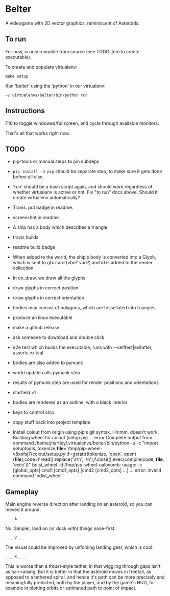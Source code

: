# Belter

A videogame with 2D vector graphics, reminiscent of Asteroids.

## To run

For now, is only runnable from source (see TODO item to create executable).

To create and populate virtualenv:

    make setup

Run 'belter' using the 'python' in our virtualenv:

    ~/.virtualenvs/belter/bin/python run

## Instructions

F10 to toggle windowed/fullscreen, and cycle through available monitors.

That's all that works right now.

## TODO

* pip-tools or manual steps to pin subdeps
* `pip install -U pip` should be separate step, to make sure it gets done
  before all else.
* 'run' should be a bash script again, and should work regardless of whether
  virtualenv is active or not. Fix "to run" docs above. Should it create
  virtualenv automatically?
* Travis. put badge in readme.
* screenshot in readme
* A ship has a body which describes a triangle
* travis builds
* readme build badge
* When added to the world, the ship's body is converted into a Glyph, which is
  sent to gfx card (vbo? vao?) and id is added to the render collection.
* In on_draw, we draw all the glyphs
* draw glyphs in correct position
* draw glyphs in correct orientation
* bodies may consist of polygons, which are tessellated into triangles
* produce an linux executable
* make a github release
* ask someone to download and double click
* e2e test which builds the executable, runs with --selftest|exitafter, asserts
  exitval.
* bodies are also added to pymunk
* world.update calls pymunk.step
* results of pymunk.step are used for render positions and orientations
* starfield v1
* bodies are rendered as an outline, with a black interior
* keys to control ship
* copy stuff back into project template

* Install colout from origin using pip's git syntax.
  Hmmm, doesn't work, 
     Building wheel for colout (setup.py) ... error
      Complete output from command /home/jhartley/.virtualenvs/belter/bin/python -u -c "import setuptools, tokenize;__file__='/tmp/pip-wheel-v8xofsj7/colout/setup.py';f=getattr(tokenize, 'open', open)(__file__);code=f.read().replace('\r\n', '\n');f.close();exec(compile(code, __file__, 'exec'))" bdist_wheel -d /tmp/pip-wheel-ualbvomb:
      usage: -c [global_opts] cmd1 [cmd1_opts] [cmd2 [cmd2_opts] ...]
        ...
      error: invalid command 'bdist_wheel'

## Gameplay

Main engine reverse direction after landing on an asteroid, so you can moved it
around:

    ____A____

No: Simpler, land on (or dock with) things nose-first.

    ____V____


The visual could be improved by unfolding landing gear, which is cool:

    ____X____

This is worse than a thrust-style tether, in that wiggling through gaps
isn't as hair-raising. But it is better in that the asteroid moves in freefall,
as opposed to a tethered spiral, and hence it's path can be more
precisely and meaningfully predicted, both by the player, and by the game's
HUD, for example in plotting orbits or estimated path to point of impact.

